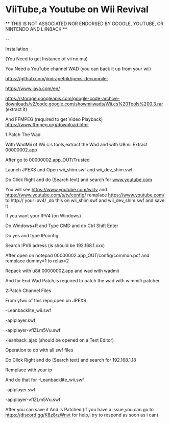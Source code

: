 # ViiTube,a Youtube on Wii Revival

**
THIS IS NOT ASSOCIATED NOR ENDORSED BY GOOGLE, YOUTUBE, OR NINTENDO AND LIINBACK
**

--

Installation 

(You Need to get Instance of vii no ma)

  You Need a YouTube channel WAD (you can back it up from your wii)
  
  https://github.com/jindrapetrik/jpexs-decompiler
  
  https://www.java.com/en/
  
  https://storage.googleapis.com/google-code-archive-downloads/v2/code.google.com/showmiiwads/Wii.cs%20Tools%200.3.rar (extract it)

And FFMPEG (required to get Video Playback) https://www.ffmpeg.org/download.html

1.Patch The Wad

With WadMii of Wii c.s tools,extract the Wad and with U8mii Extract 00000002.app

After go to 00000002.app_OUT/Trusted

Launch JPEXS and Open wii_shim.swf and wii_dev_shim.swf

Do Click Right and do (Search text) and search for www.youtube.com

You will see https://www.youtube.com/wiitv and https://www.youtube.com/s/tv/config/ remplace https://www.youtube.com/ to http:// your ipv4/ ,do this on wii_shim.swf and wii_dev_shim.swf and save it

If you want your IPV4 (on Windows)

Do Windows+R and Type CMD and do Ctrl Shift Enter

Do yes and type IPconfig

Search IPV6 adress (is should be 192.168.1.xxx)

After open on notepad 00000002.app_OUT/config/common.pcf and remplace dummy=1 to relax=2

Repack with u8it 00000002.app and wad with wadmii

And for End Wad Patch,is required to patch the wad with wimmifi patcher

2:Patch Channel Files

From ytwii of this repo,open on JPEXS

-Leanbacklite_wii.swf

-apiplayer.swf

-apiplayer-vflZLm5Vu.swf

-leanback_ajax (should be opened on a Text Editor)

Operation to do with all swf files

Do Click Right and do (Search text) and search for 192.168.1.18

Remplace with your ip 

And do that for 
-Leanbacklite_wii.swf

-apiplayer.swf

-apiplayer-vflZLm5Vu.swf

After you can save it And is Patched (if you have a issue,you can go to https://discord.gg/K8z8rzWnvt for help,i try to respond as soon as i can)
